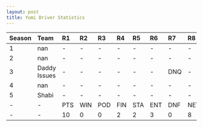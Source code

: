 ```yaml
---
layout: post 
title: Yumi Driver Statistics
--- 
```


| Season   | Team         | R1   | R2   | R3   | R4   | R5   | R6   | R7   | R8   | R9   | R10   | R11   | R12   | Pts   | Pos   |
|:---------|:-------------|:-----|:-----|:-----|:-----|:-----|:-----|:-----|:-----|:-----|:------|:------|:------|:------|:------|
| 1        | nan          | -    | -    | -    | -    | -    | -    | -    | -    | -    | -     | -     | -     | -     | -     |
| 2        | nan          | -    | -    | -    | -    | -    | -    | -    | -    | -    | -     | -     | -     | -     | -     |
| 3        | Daddy Issues | -    | -    | -    | -    | -    | -    | DNQ  | -    | -    | -     | -     | -     | 0     | 38    |
| 4        | nan          | -    | -    | -    | -    | -    | -    | -    | -    | -    | -     | -     | -     | -     | -     |
| 5        | Shabi        | -    | -    | -    | -    | -    | -    | -    | -    | -    | -     | 6     | 9     | 10    | 19    |
| -        | -            | PTS  | WIN  | POD  | FIN  | STA  | ENT  | DNF  | NET  | DNQ  | %Fin  | PPR   | BST   | CHA   | RNK   |
| -        | -            | 10   | 0    | 0    | 2    | 2    | 3    | 0    | 8    | 1    | 100   | 3.33  | 6     | 0     | 42    |